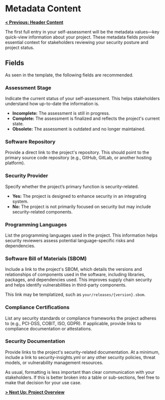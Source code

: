 # Metadata Content

**[< Previous: Header Content](./header.md)**

The first full entry in your self-assessment will be the metadata values—key quick-view information about your project. These metadata fields provide essential context for stakeholders reviewing your security posture and project status.

## Fields

As seen in the template, the following fields are recommended.

### Assessment Stage

Indicate the current status of your self-assessment. This helps stakeholders understand how up-to-date the information is.

- **Incomplete:** The assessment is still in progress.
- **Complete:** The assessment is finalized and reflects the project's current state.
- **Obsolete:** The assessment is outdated and no longer maintained.

### Software Repository

Provide a direct link to the project's repository. This should point to the primary source code repository (e.g., GitHub, GitLab, or another hosting platform).

### Security Provider

Specify whether the project’s primary function is security-related.

- **Yes:** The project is designed to enhance security in an integrating system.
- **No:** The project is not primarily focused on security but may include security-related components.

### Programming Languages

List the programming languages used in the project. This information helps security reviewers assess potential language-specific risks and dependencies.

### Software Bill of Materials (SBOM)

Include a link to the project's SBOM, which details the versions and relationships of components used in the software, including libraries, packages, and dependencies used. This improves supply chain security and helps identify vulnerabilities in third-party components.

This link may be templatized, such as `your/releases/{version}.sbom`.

### Compliance Certifications

List any security standards or compliance frameworks the project adheres to (e.g., PCI-DSS, COBIT, ISO, GDPR). If applicable, provide links to compliance documentation or attestations.

### Security Documentation

Provide links to the project's security-related documentation. At a minimum, include a link to security-insights.yml or any other security policies, threat models, or vulnerability management resources.

As usual, formatting is less important than clear communication with your stakeholders. If this is better broken into a table or sub-sections, feel free to make that decision for your use case.

**[> Next Up: Project Overview](./project-overview.md)**
